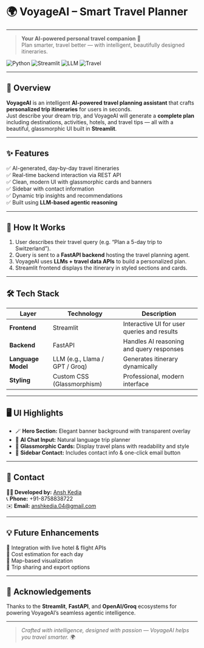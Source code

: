 # 🌍 VoyageAI – Smart Travel Planner  

---


> **Your AI-powered personal travel companion** 🧭  
> Plan smarter, travel better — with intelligent, beautifully designed itineraries.  

![Python](https://img.shields.io/badge/Python-3.8%2B-blue?style=for-the-badge&logo=python)
![Streamlit](https://img.shields.io/badge/Streamlit-Frontend%2FBackend-ff4b4b?style=for-the-badge&logo=streamlit)
![LLM](https://img.shields.io/badge/LLM-Agentic%20AI%20Planner-green?style=for-the-badge&logo=openai)
![Travel](https://img.shields.io/badge/Travel%20Planning-Automation-orange?style=for-the-badge&logo=googlemaps)

---

## 📌 Overview  
**VoyageAI** is an intelligent **AI-powered travel planning assistant** that crafts **personalized trip itineraries** for users in seconds.  
Just describe your dream trip, and VoyageAI will generate a **complete plan** including destinations, activities, hotels, and travel tips — all with a beautiful, glassmorphic UI built in **Streamlit**.  

---

## ✨ Features  
✅ AI-generated, day-by-day travel itineraries  
✅ Real-time backend interaction via REST API  
✅ Clean, modern UI with glassmorphic cards and banners  
✅ Sidebar with contact information  
✅ Dynamic trip insights and recommendations  
✅ Built using **LLM-based agentic reasoning**  

---

## 🧠 How It Works  
1. User describes their travel query (e.g. “Plan a 5-day trip to Switzerland”).  
2. Query is sent to a **FastAPI backend** hosting the travel planning agent.  
3. VoyageAI uses **LLMs + travel data APIs** to build a personalized plan.  
4. Streamlit frontend displays the itinerary in styled sections and cards.  

---

## 🛠 Tech Stack  

| Layer | Technology | Description |
|-------|-------------|-------------|
| **Frontend** | Streamlit | Interactive UI for user queries and results |
| **Backend** | FastAPI | Handles AI reasoning and query responses |
| **Language Model** | LLM (e.g., Llama / GPT / Groq) | Generates itinerary dynamically |
| **Styling** | Custom CSS (Glassmorphism) | Professional, modern interface |

---

## 🖥️ UI Highlights  
- 🪄 **Hero Section:** Elegant banner background with transparent overlay  
- 💬 **AI Chat Input:** Natural language trip planner  
- 🧊 **Glassmorphic Cards:** Display travel plans with readability and style  
- 🎨 **Sidebar Contact:** Includes contact info & one-click email button  

---

## 📧 Contact  
**👨‍💻 Developed by:** [Ansh Kedia](mailto:anshkedia.04@gmail.com)  
📞 **Phone:** +91-8758838722  
✉️ **Email:** [anshkedia.04@gmail.com](mailto:anshkedia.04@gmail.com)  

---

## 💡 Future Enhancements  
🔹 Integration with live hotel & flight APIs  
🔹 Cost estimation for each day  
🔹 Map-based visualization  
🔹 Trip sharing and export options  

---

## 🖤 Acknowledgements  
Thanks to the **Streamlit**, **FastAPI**, and **OpenAI/Groq** ecosystems for powering VoyageAI’s seamless agentic intelligence.  

---

> *Crafted with intelligence, designed with passion — VoyageAI helps you travel smarter.* 🌍  
